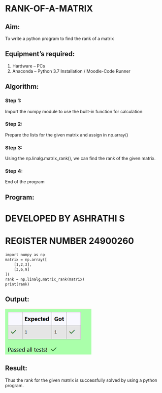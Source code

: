 # RANK-OF-A-MATRIX
## Aim:
To write a python program to find the rank of a matrix
## Equipment’s required:
1. 	Hardware – PCs
2. 	Anaconda – Python 3.7 Installation / Moodle-Code Runner
## Algorithm:
### Step 1: 
Import the numpy module to use the built-in function for calculation
### Step 2: 
Prepare the lists for the given matrix and assign in np.array()
### Step 3: 
Using the np.linalg.matrix_rank(), we can find the rank of the given matrix.
### Step 4: 
End of the program 
## Program:
# DEVELOPED BY ASHRATHI S
# REGISTER NUMBER 24900260
    import numpy as np 
    matrix = np.array([
        [1,2,3],
        [3,6,9]
    ])
    rank = np.linalg.matrix_rank(matrix)
    print(rank)
## Output:
![alt text](<Screenshot 2024-12-23 190551.png>)
## Result:
Thus the rank for the given matrix is successfully solved by  using a python program.

